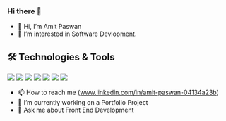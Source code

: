 ### Hi there 👋
- 👋 Hi, I’m Amit Paswan
- 👀 I’m interested in Software Devlopment.
## 🛠️ Technologies & Tools
![](https://img.shields.io/badge/Code-HTML%-informational?style=flat&color=informational&logo=HTML%)
![](https://img.shields.io/badge/Code-TailwindCSS-informational?style=flat&color=informational&logo=tailwindcss)
![](https://img.shields.io/badge/Code-JavaScript-informational?style=flat&color=informational&logo=javascript)
![](https://img.shields.io/badge/Code-React-informational?style=flat&color=informational&logo=react)
![](https://img.shields.io/badge/Code-EcmaScript-informational?style=flat&color=informational)
![](https://img.shields.io/badge/Code-Node-informational?style=flat&color=informational&logo=node.js)
![](https://img.shields.io/badge/Code-Expressjs-informational?style=flat&color=informational&logo=express.js)

- 📫 How to reach me (www.linkedin.com/in/amit-paswan-04134a23b)
- 🔭 I’m currently working on a Portfolio Project
- 💬 Ask me about Front End Development


<!--
**AmitPaswan18/AmitPaswan18** is a ✨ _special_ ✨ repository because its `README.md` (this file) appears on your GitHub profile.

Here are some ideas to get you started:


- 🌱 I’m currently learning ...
- 👯 I’m looking to collaborate on ...
- 🤔 I’m looking for help with ...
- 💬 Ask me about ...
- 📫 How to reach me: ...
- 😄 Pronouns: ...
- ⚡ Fun fact: ...
-->
